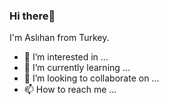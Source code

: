 ### Hi there👋 
I'm Aslıhan from Turkey.




- 👀 I’m interested in ...
- 🌱 I’m currently learning ...
- 💞️ I’m looking to collaborate on ...
- 📫 How to reach me ...
